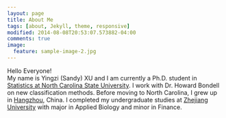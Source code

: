 ```yaml
---
layout: page
title: About Me
tags: [about, Jekyll, theme, responsive]
modified: 2014-08-08T20:53:07.573882-04:00
comments: true
image:
  feature: sample-image-2.jpg
---
```


Hello Everyone!
<br    />
My name is Yingzi (Sandy) XU and I am currently a Ph.D. student in [Statistics at North Carolina State University](http://www.stat.ncsu.edu/). I work with Dr. Howard Bondell on new classification methods. Before moving to North Carolina, I grew up in [Hangzhou](http://eng.hangzhou.gov.cn/), China.
I  completed my undergraduate studies at [Zhejiang University](http://www.zju.edu.cn/english/) with major in Applied Biology and minor in Finance.
